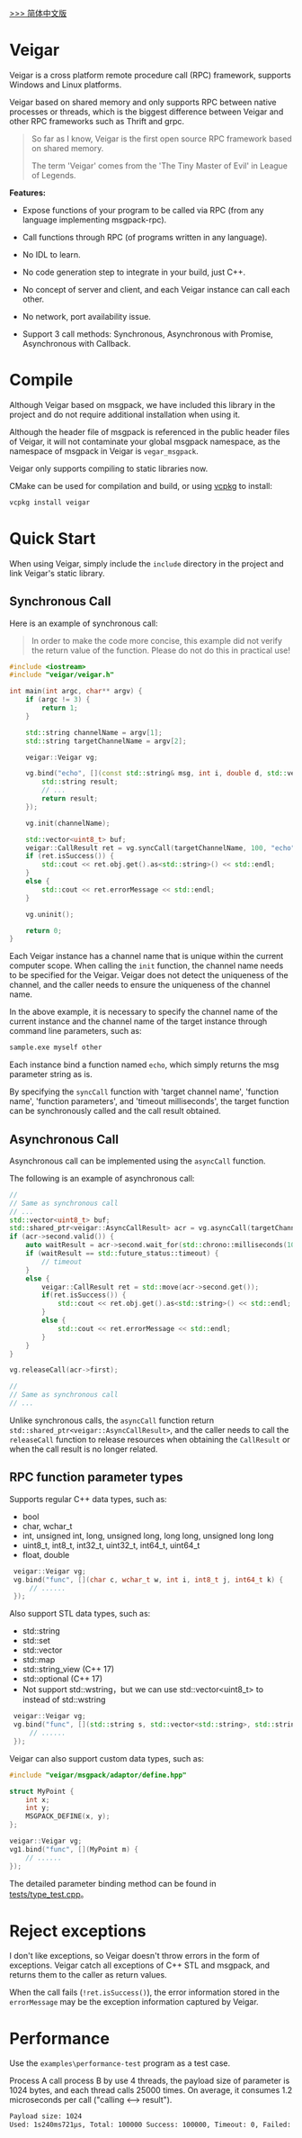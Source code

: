 [ >>> 简体中文版](README_CN.md)

# Veigar

Veigar is a cross platform remote procedure call (RPC) framework, supports Windows and Linux platforms.

Veigar based on shared memory and only supports RPC between native processes or threads, which is the biggest difference between Veigar and other RPC frameworks such as Thrift and grpc.

> So far as I know, Veigar is the first open source RPC framework based on shared memory.
>
> The term 'Veigar' comes from the 'The Tiny Master of Evil' in League of Legends.

**Features:**

- Expose functions of your program to be called via RPC (from any language implementing msgpack-rpc).

- Call functions through RPC (of programs written in any language).

- No IDL to learn.

- No code generation step to integrate in your build, just C++.

- No concept of server and client, and each Veigar instance can call each other.

- No network, port availability issue.

- Support 3 call methods: Synchronous, Asynchronous with Promise, Asynchronous with Callback.

# Compile

Although Veigar based on msgpack, we have included this library in the project and do not require additional installation when using it.

Although the header file of msgpack is referenced in the public header files of Veigar, it will not contaminate your global msgpack namespace, as the namespace of msgpack in Veigar is `vegar_msgpack`.

Veigar only supports compiling to static libraries now.

CMake can be used for compilation and build, or using [vcpkg](https://github.com/microsoft/vcpkg) to install:

```bash
vcpkg install veigar
```

# Quick Start

When using Veigar, simply include the `include` directory in the project and link Veigar's static library.

## Synchronous Call

Here is an example of synchronous call:

> In order to make the code more concise, this example did not verify the return value of the function. Please do not do this in practical use!

```cpp
#include <iostream>
#include "veigar/veigar.h"

int main(int argc, char** argv) {
    if (argc != 3) {
        return 1;
    }

    std::string channelName = argv[1];
    std::string targetChannelName = argv[2];

    veigar::Veigar vg;

    vg.bind("echo", [](const std::string& msg, int i, double d, std::vector<uint8_t> buf) {
        std::string result;
        // ...
        return result;
    });

    vg.init(channelName);

    std::vector<uint8_t> buf;
    veigar::CallResult ret = vg.syncCall(targetChannelName, 100, "echo", "hello", 12, 3.14, buf);
    if (ret.isSuccess()) {
        std::cout << ret.obj.get().as<std::string>() << std::endl;
    }
    else {
        std::cout << ret.errorMessage << std::endl;
    }

    vg.uninit();

    return 0;
}
```

Each Veigar instance has a channel name that is unique within the current computer scope. When calling the `init` function, the channel name needs to be specified for the Veigar. Veigar does not detect the uniqueness of the channel, and the caller needs to ensure the uniqueness of the channel name.

In the above example, it is necessary to specify the channel name of the current instance and the channel name of the target instance through command line parameters, such as:

```bash
sample.exe myself other
```

Each instance bind a function named `echo`, which simply returns the msg parameter string as is.

By specifying the `syncCall` function with 'target channel name', 'function name', 'function parameters', and 'timeout milliseconds', the target function can be synchronously called and the call result obtained.

## Asynchronous Call

Asynchronous call can be implemented using the `asyncCall` function.

The following is an example of asynchronous call:

```cpp
//
// Same as synchronous call
// ...
std::vector<uint8_t> buf;
std::shared_ptr<veigar::AsyncCallResult> acr = vg.asyncCall(targetChannelName, "echo", "hello", 12, 3.14, buf);
if (acr->second.valid()) {
    auto waitResult = acr->second.wait_for(std::chrono::milliseconds(100));
    if (waitResult == std::future_status::timeout) {
        // timeout
    }
    else {
        veigar::CallResult ret = std::move(acr->second.get());
        if(ret.isSuccess()) {
            std::cout << ret.obj.get().as<std::string>() << std::endl;
        }
        else {
            std::cout << ret.errorMessage << std::endl;
        }
    }
}

vg.releaseCall(acr->first);

//
// Same as synchronous call
// ...
```

Unlike synchronous calls, the `asyncCall` function return `std::shared_ptr<veigar::AsyncCallResult>`, and the caller needs to call the `releaseCall` function to release resources when obtaining the `CallResult` or when the call result is no longer related.

## RPC function parameter types

Supports regular C++ data types, such as:

- bool
- char, wchar_t
- int, unsigned int, long, unsigned long, long long, unsigned long long
- uint8_t, int8_t, int32_t, uint32_t, int64_t, uint64_t
- float, double

```cpp
 veigar::Veigar vg;
 vg.bind("func", [](char c, wchar_t w, int i, int8_t j, int64_t k) {
     // ......
 });
```

Also support STL data types, such as:

- std::string
- std::set
- std::vector
- std::map
- std::string_view (C++ 17)
- std::optional (C++ 17)
- Not support std::wstring，but we can use std::vector<uint8_t> to instead of std::wstring

```cpp
 veigar::Veigar vg;
 vg.bind("func", [](std::string s, std::vector<std::string>, std::string_view v, std::map<int, bool> m) {
     // ......
 });
```

Veigar can also support custom data types, such as:

```cpp
#include "veigar/msgpack/adaptor/define.hpp"

struct MyPoint {
    int x;
    int y;
    MSGPACK_DEFINE(x, y);
};

veigar::Veigar vg;
vg1.bind("func", [](MyPoint m) {
    // ......
});
```

The detailed parameter binding method can be found in [tests/type_test.cpp](./tests/type_test.cpp)。

# Reject exceptions

I don't like exceptions, so Veigar doesn't throw errors in the form of exceptions. Veigar catch all exceptions of C++ STL and msgpack, and returns them to the caller as return values. 

When the call fails (`!ret.isSuccess()`), the error information stored in the `errorMessage` may be the exception information captured by Veigar.

# Performance

Use the `examples\performance-test` program as a test case.

Process A call process B by use 4 threads, the payload size of parameter is 1024 bytes, and each thread calls 25000 times. On average, it consumes 1.2 microseconds per call ("calling <--> result").

```txt
Payload size: 1024
Used: 1s240ms721μs, Total: 100000 Success: 100000, Timeout: 0, Failed: 0, Average: 1.2μs/call.
```
